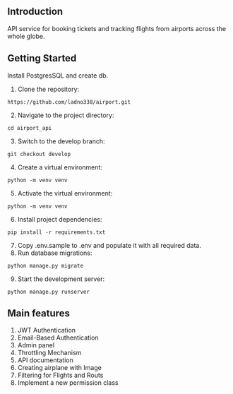 ## Introduction
API service for booking tickets and tracking flights from airports across the whole globe.
## Getting Started
Install PostgresSQL and create db.
1. Clone the repository:
```
https://github.com/ladno338/airport.git
```
2. Navigate to the project directory:
```
cd airport_api
```
3. Switch to the develop branch:
```
git checkout develop
```
4. Create a virtual environment:
```
python -m venv venv
```
5. Activate the virtual environment:
```
python -m venv venv
```
6. Install project dependencies:
```
pip install -r requirements.txt
```
7. Copy .env.sample to .env and populate it with all required data.
8. Run database migrations:
```
python manage.py migrate
```
9. Start the development server:
```
python manage.py runserver
```
## Main features
1. JWT Authentication
2. Email-Based Authentication
3. Admin panel
4. Throttling Mechanism
5. API documentation
6. Creating airplane with Image
7. Filtering for Flights and Routs
8. Implement a new permission class
